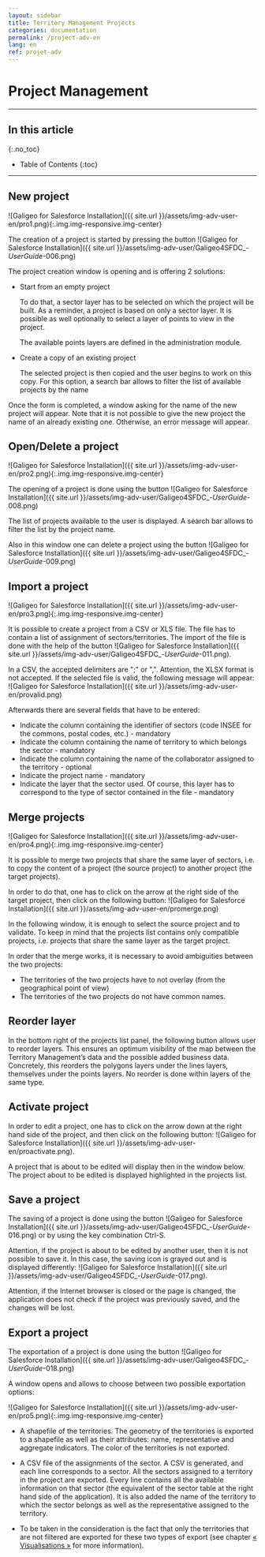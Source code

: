 ```yaml
---
layout: sidebar
title: Territory Management Projects
categories: documentation
permalink: /project-adv-en
lang: en
ref: projet-adv
---
```


# Project Management

---

## In this article
{:.no_toc}

* Table of Contents
{:toc}

---

## New project

![Galigeo for Salesforce Installation]({{ site.url }}/assets/img-adv-user-en/pro1.png){:.img.img-responsive.img-center}


The creation of a project is started by pressing the button ![Galigeo for Salesforce Installation]({{ site.url }}/assets/img-adv-user/Galigeo4SFDC_-_UserGuide_-006.png)

The project creation window is opening and is offering 2 solutions:

- Start from an empty project

	To do that, a sector layer has to be selected on which the project will be built. As a reminder, a project is based on only a sector layer. It is possible as well optionally to select a layer of points to view in the project.

	The available points layers are defined in the administration module.

- Create a copy of an existing project 
	
	The selected project is then copied and the user begins to work on this copy. For this option, a search bar allows to filter the list of available projects by the name

Once the form is completed, a window asking for the name of the new project will appear. Note that it is not possible to give the new project the name of an already existing one. Otherwise, an error message will appear.

## Open/Delete a project

![Galigeo for Salesforce Installation]({{ site.url }}/assets/img-adv-user-en/pro2.png){:.img.img-responsive.img-center}

The opening of a project is done using the button ![Galigeo for Salesforce Installation]({{ site.url }}/assets/img-adv-user/Galigeo4SFDC_-_UserGuide_-008.png)

The list of projects available to the user is displayed. A search bar allows to filter the list by
the project name.

Also in this window one can delete a project using the button ![Galigeo for Salesforce Installation]({{ site.url }}/assets/img-adv-user/Galigeo4SFDC_-_UserGuide_-009.png)

## Import a project

![Galigeo for Salesforce Installation]({{ site.url }}/assets/img-adv-user-en/pro3.png){:.img.img-responsive.img-center}

It is possible to create a project from a CSV or XLS file. The file has to contain a list of assignment of sectors/territories. The import of the file is done with the help of the button ![Galigeo for Salesforce Installation]({{ site.url }}/assets/img-adv-user/Galigeo4SFDC_-_UserGuide_-011.png).
 
In a CSV, the accepted delimiters are ";" or ",". Attention, the XLSX format is not accepted. If the selected file is valid, the following message will appear: ![Galigeo for Salesforce Installation]({{ site.url }}/assets/img-adv-user-en/provalid.png)

Afterwards there are several fields that have to be entered:

- Indicate the column containing the identifier of sectors (code INSEE for the commons, postal codes, etc.) - mandatory
- Indicate the column containing the name of territory to which belongs the sector - mandatory
- Indicate the column containing the name of the collaborator assigned to the territory - optional
- Indicate the project name - mandatory
- Indicate the layer that the sector used. Of course, this layer has to correspond to the type of sector contained in the file - mandatory

## Merge projects

![Galigeo for Salesforce Installation]({{ site.url }}/assets/img-adv-user-en/pro4.png){:.img.img-responsive.img-center}

It is possible to merge two projects that share the same layer of sectors, i.e. to copy the content of a project (the source project) to another project (the target projects). 

In order to do that, one has to click on the arrow at the right side of the target project, then click on the following button: ![Galigeo for Salesforce Installation]({{ site.url }}/assets/img-adv-user-en/promerge.png)

In the following window, it is enough to select the source project and to validate. To keep in mind that the projects list contains only compatible projects, i.e. projects that share the same layer as the target project.

In order that the merge works, it is necessary to avoid ambiguities between the two projects:

- The territories of the two projects have to not overlay (from the geographical point of view)
- The territories of the two projects do not have common names.

## Reorder layer

In the bottom right of the projects list panel, the following button   allows user to reorder layers. This ensures an optimum visibility of the map between the Territory Management’s data and the possible added business data. Concretely, this reorders the polygons layers under the lines layers, themselves under the points layers. No reorder is done within layers of the same type.

## Activate project

In order to edit a project, one has to click on the arrow down at the right hand side of the project, and then click on the following button: ![Galigeo for Salesforce Installation]({{ site.url }}/assets/img-adv-user-en/proactivate.png).

A project that is about to be edited will display then in the window below. The project about to be edited is displayed highlighted in the projects list.


## Save a project

The saving of a project is done using the button ![Galigeo for Salesforce Installation]({{ site.url }}/assets/img-adv-user/Galigeo4SFDC_-_UserGuide_-016.png) or by using the key combination Ctrl-S.

Attention, if the project is about to be edited by another user, then it is not possible to
save it. In this case, the saving icon is grayed out and is displayed differently: ![Galigeo for Salesforce Installation]({{ site.url }}/assets/img-adv-user/Galigeo4SFDC_-_UserGuide_-017.png).

Attention, if the Internet browser is closed or the page is changed, the application does not check if the project was previously saved, and the changes will be lost.

## Export a project

The exportation of a project is done using the button ![Galigeo for Salesforce Installation]({{ site.url }}/assets/img-adv-user/Galigeo4SFDC_-_UserGuide_-018.png)

A window opens and allows to choose between two possible exportation options:

![Galigeo for Salesforce Installation]({{ site.url }}/assets/img-adv-user-en/pro5.png){:.img.img-responsive.img-center}

- A shapefile of the territories. The geometry of the territories is exported to a shapefile as well as their attributes: name, representative and aggregate indicators. The color of the territories is not exported.

- A CSV file of the assignments of the sector. A CSV is generated, and each line corresponds to a sector. All the sectors assigned to a territory in the project are exported. Every line contains all the available information on that sector (the equivalent of the sector table at the right hand side of the application). It is also added the name of the territory to which the sector belongs as well as the representative assigned to the territory.

- To be taken in the consideration is the fact that only the territories that are not filtered are exported for these two types of export (see chapter [« Visualisations »](/visualisations-adv-en) for more information).


